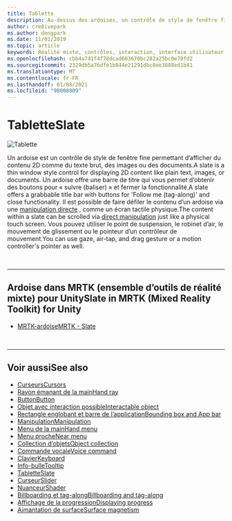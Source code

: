 ```yaml
---
title: Tablette
description: Au-dessus des ardoises, un contrôle de style de fenêtre fine permettant d’afficher le contenu 2D à l’aide de la boîte à outils de la réalité mixte.
author: cre8ivepark
ms.author: dongpark
ms.date: 11/01/2019
ms.topic: article
keywords: Réalité mixte, contrôles, interaction, interface utilisateur, expérience utilisateur, casque de réalité mixte, casque de réalité mixte, casque de réalité virtuelle, HoloLens, ardoise, MRTK, boîte à outils de réalité mixte
ms.openlocfilehash: cbb4a741f4f78dcad603670bc282a25bc0e70fd2
ms.sourcegitcommit: 2329db5a76dfe1b844e21291dbc8ee3888ed1b81
ms.translationtype: MT
ms.contentlocale: fr-FR
ms.lasthandoff: 01/08/2021
ms.locfileid: "98008809"
---
```

# <a name="slate"></a><span data-ttu-id="5c748-104">Tablette</span><span class="sxs-lookup"><span data-stu-id="5c748-104">Slate</span></span>

![Tablette](images/UX_Hero_Slate.jpg)

<span data-ttu-id="5c748-106">Un ardoise est un contrôle de style de fenêtre fine permettant d’afficher du contenu 2D comme du texte brut, des images ou des documents.</span><span class="sxs-lookup"><span data-stu-id="5c748-106">A slate is a thin window style control for displaying 2D content like plain text, images, or documents.</span></span> <span data-ttu-id="5c748-107">Un ardoise offre une barre de titre qui vous permet d’obtenir des boutons pour « suivre (baliser) » et fermer la fonctionnalité.</span><span class="sxs-lookup"><span data-stu-id="5c748-107">A slate offers a grabbable title bar with buttons for 'Follow me (tag-along)' and close functionality.</span></span> <span data-ttu-id="5c748-108">Il est possible de faire défiler le contenu d’un ardoise via une [manipulation directe](direct-manipulation.md#2d-slate-interaction) , comme un écran tactile physique.</span><span class="sxs-lookup"><span data-stu-id="5c748-108">The content within a slate can be scrolled via [direct manipulation](direct-manipulation.md#2d-slate-interaction) just like a physical touch screen.</span></span> <span data-ttu-id="5c748-109">Vous pouvez utiliser le point de suspension, le robinet d’air, le mouvement de glissement ou le pointeur d’un contrôleur de mouvement.</span><span class="sxs-lookup"><span data-stu-id="5c748-109">You can use gaze, air-tap, and drag gesture or a motion controller's pointer as well.</span></span>

<br>

---

## <a name="slate-in-mrtk-mixed-reality-toolkit-for-unity"></a><span data-ttu-id="5c748-110">Ardoise dans MRTK (ensemble d’outils de réalité mixte) pour Unity</span><span class="sxs-lookup"><span data-stu-id="5c748-110">Slate in MRTK (Mixed Reality Toolkit) for Unity</span></span>

* [<span data-ttu-id="5c748-111">MRTK-ardoise</span><span class="sxs-lookup"><span data-stu-id="5c748-111">MRTK - Slate</span></span>](https://microsoft.github.io/MixedRealityToolkit-Unity/Documentation/README_Slate.html)

<br>

---

## <a name="see-also"></a><span data-ttu-id="5c748-112">Voir aussi</span><span class="sxs-lookup"><span data-stu-id="5c748-112">See also</span></span>

* [<span data-ttu-id="5c748-113">Curseurs</span><span class="sxs-lookup"><span data-stu-id="5c748-113">Cursors</span></span>](cursors.md)
* [<span data-ttu-id="5c748-114">Rayon émanant de la main</span><span class="sxs-lookup"><span data-stu-id="5c748-114">Hand ray</span></span>](point-and-commit.md)
* [<span data-ttu-id="5c748-115">Button</span><span class="sxs-lookup"><span data-stu-id="5c748-115">Button</span></span>](button.md)
* [<span data-ttu-id="5c748-116">Objet avec interaction possible</span><span class="sxs-lookup"><span data-stu-id="5c748-116">Interactable object</span></span>](interactable-object.md)
* [<span data-ttu-id="5c748-117">Rectangle englobant et barre de l’application</span><span class="sxs-lookup"><span data-stu-id="5c748-117">Bounding box and App bar</span></span>](app-bar-and-bounding-box.md)
* [<span data-ttu-id="5c748-118">Manipulation</span><span class="sxs-lookup"><span data-stu-id="5c748-118">Manipulation</span></span>](direct-manipulation.md)
* [<span data-ttu-id="5c748-119">Menu de la main</span><span class="sxs-lookup"><span data-stu-id="5c748-119">Hand menu</span></span>](hand-menu.md)
* [<span data-ttu-id="5c748-120">Menu proche</span><span class="sxs-lookup"><span data-stu-id="5c748-120">Near menu</span></span>](near-menu.md)
* [<span data-ttu-id="5c748-121">Collection d’objets</span><span class="sxs-lookup"><span data-stu-id="5c748-121">Object collection</span></span>](object-collection.md)
* [<span data-ttu-id="5c748-122">Commande vocale</span><span class="sxs-lookup"><span data-stu-id="5c748-122">Voice command</span></span>](voice-input.md)
* [<span data-ttu-id="5c748-123">Clavier</span><span class="sxs-lookup"><span data-stu-id="5c748-123">Keyboard</span></span>](keyboard.md)
* [<span data-ttu-id="5c748-124">Info-bulle</span><span class="sxs-lookup"><span data-stu-id="5c748-124">Tooltip</span></span>](tooltip.md)
* [<span data-ttu-id="5c748-125">Tablette</span><span class="sxs-lookup"><span data-stu-id="5c748-125">Slate</span></span>](slate.md)
* [<span data-ttu-id="5c748-126">Curseur</span><span class="sxs-lookup"><span data-stu-id="5c748-126">Slider</span></span>](slider.md)
* [<span data-ttu-id="5c748-127">Nuanceur</span><span class="sxs-lookup"><span data-stu-id="5c748-127">Shader</span></span>](shader.md)
* [<span data-ttu-id="5c748-128">Billboarding et tag-along</span><span class="sxs-lookup"><span data-stu-id="5c748-128">Billboarding and tag-along</span></span>](billboarding-and-tag-along.md)
* [<span data-ttu-id="5c748-129">Affichage de la progression</span><span class="sxs-lookup"><span data-stu-id="5c748-129">Displaying progress</span></span>](progress.md)
* [<span data-ttu-id="5c748-130">Aimantation de surface</span><span class="sxs-lookup"><span data-stu-id="5c748-130">Surface magnetism</span></span>](surface-magnetism.md)
